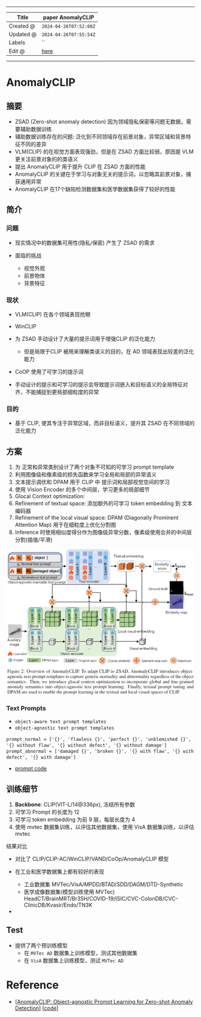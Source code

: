 -----

| Title     | paper AnomalyCLIP                                     |
| --------- | ----------------------------------------------------- |
| Created @ | `2024-04-26T07:52:00Z`                                |
| Updated @ | `2024-04-26T07:55:54Z`                                |
| Labels    | \`\`                                                  |
| Edit @    | [here](https://github.com/junxnone/aiwiki/issues/466) |

-----

# AnomalyCLIP

## 摘要

  - ZSAD (Zero-shot anomaly detection) 因为领域隐私保密等问题无数据，需要辅助数据训练
  - 辅助数据训练存在的问题: 泛化到不同领域存在前景对象，异常区域和背景特征不同的差异
  - VLM(CLIP) 的在视觉方面表现强劲，但是在 ZSAD 方面比较弱，原因是 VLM 更关注前景对象的的类语义
  - 提出 AnomalyCLIP 用于提升 CLIP 在 ZSAD 方面的性能
  - AnomalyCLIP 的关键在于学习与对象无关的提示词，以忽略其前景对象，捕获通用异常
  - AnomalyCLIP 在17个缺陷检测数据集和医学数据集获得了较好的性能

## 简介

### 问题

  - 现实情况中的数据集可用性(隐私/保密) 产生了 ZSAD 的需求

  - 面临的挑战
    
      - 视觉外观
      - 前景物体
      - 背景特征

### 现状

  - VLM(CLIP) 在各个领域表现抢眼

  - WinCLIP

  - 为 ZSAD 手动设计了大量的提示词用于增强CLIP 的泛化能力
    
      - 但是局限于CLIP 被用来理解类语义的目的，在 AD 领域表现出较差的泛化能力

  - CoOP 使用了可学习的提示词

  - 手动设计的提示和可学习的提示会导致提示词嵌入和目标语义的全局特征对齐，不能捕捉到更局部细粒度的异常

### 目的

  - 基于 CLIP, 使其专注于异常区域，而非目标语义，提升其 ZSAD 在不同领域的泛化能力

## 方案

1.  为 正常和异常类别设计了两个对象不可知的可学习 prompt template 
2.  利用图像级和像素级的损失函数来学习全局和局部的异常语义
3.  文本提示调优和 DPAM 用于 CLIP 中 提示词和局部视觉空间的学习
4.  使用 Vision Encoder 的多个中间层，学习更多的局部细节
5.  Glocal Context optimization:
6.  Refinement of textual space: 添加额外的可学习 token embedding 到 文本编码器
7.  Refinement of the local visual space: DPAM (Diagonally Prominent
    Attention Map) 用于在细粒度上优化分割图
8.  Inference 时使用相似度得分作为图像级异常分数，像素级使用合并的中间层分割(插值/平滑)

![Image](media/97ea53394b1246c92b0abf60957cd335fc3bc351.png)

### Text Prompts

  - `object-aware text prompt templates`
  - `object-agnostic text prompt templates`

<!-- end list -->

    prompt_normal = ['{}', 'flawless {}', 'perfect {}', 'unblemished {}', '{} without flaw', '{} without defect', '{} without damage']
    prompt_abnormal = ['damaged {}', 'broken {}', '{} with flaw', '{} with defect', '{} with damage']

  - [prompt
    code](https://github.com/zqhang/AnomalyCLIP/blob/e0741d81c3dd4bec4c3fdf124b4091cda021e087/prompt_ensemble.py#L57-L79)

## 训练细节

1.  **Backbone**: CLIP(VIT-L/14@336px), 冻结所有参数
2.  可学习 Prompt 的长度为 12
3.  可学习 token embedding 为前 9 层，每层长度为 4
4.  使用 mvtec 数据集训练，以评估其他数据集，使用 VisA 数据集训练，以评估 mvtec

结果对比

  - 对比了 CLIP/CLIP-AC/WinCLIP/VAND/CoOp/AnomalyCLIP 模型

  - 在工业和医学数据集上都有较好的表现
    
      - 工业数据集 MVTec/VisA/MPDD/BTAD/SDD/DAGM/DTD-Synthetic 
      - 医学成像数据集(模型训练使用 MVTec)
        HeadCT/BrainMRT/Br35H/COVID-19/ISIC/CVC-ColonDB/CVC-ClinicDB/Kvasir/Endo/TN3K

  - 
## Test

  - 提供了两个预训练模型
      - 在 `MVTec AD` 数据集上训练模型，测试其他数据集
      - 在 `VisA` 数据集上训练模型，测试 `MVTec AD`

# Reference

  - \[[AnomalyCLIP: Object-agnostic Prompt Learning for Zero-shot
    Anomaly Detection](https://arxiv.org/pdf/2310.18961.pdf)\]
    \[[code](https://github.com/zqhang/AnomalyCLIP)\]
